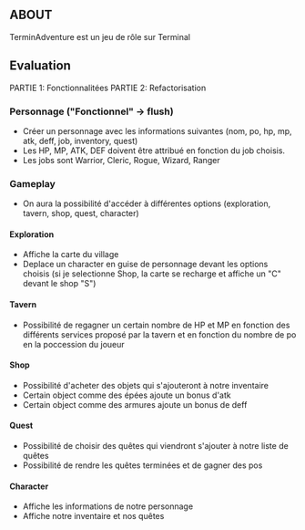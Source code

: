 ## ABOUT
TerminAdventure est un jeu de rôle sur Terminal

## Evaluation
PARTIE 1: Fonctionnalitées
PARTIE 2: Refactorisation

### Personnage ("Fonctionnel" -> flush)
- Créer un personnage avec les informations suivantes (nom, po, hp, mp, atk, deff, job, inventory, quest)
- Les HP, MP, ATK, DEF doivent être attribué en fonction du job choisis.
- Les jobs sont Warrior, Cleric, Rogue, Wizard, Ranger

### Gameplay
- On aura la possibilité d'accéder à différentes options (exploration, tavern, shop, quest, character)

#### Exploration
- Affiche la carte du village
- Deplace un character en guise de personnage devant les options choisis (si je selectionne Shop, la carte se recharge et affiche un "C" devant le shop "S")

#### Tavern
- Possibilité de regagner un certain nombre de HP et MP en fonction des différents services proposé par la tavern et en fonction du nombre de po en la poccession du joueur

#### Shop
- Possibilité d'acheter des objets qui s'ajouteront à notre inventaire
- Certain object comme des épées ajoute un bonus d'atk
- Certain object comme des armures ajoute un bonus de deff

#### Quest
- Possibilité de choisir des quêtes qui viendront s'ajouter à notre liste de quêtes
- Possibilité de rendre les quêtes terminées et de gagner des pos

#### Character
- Affiche les informations de notre personnage
- Affiche notre inventaire et nos quêtes

